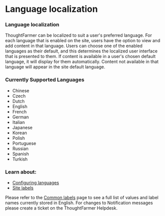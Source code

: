 # Language localization

### Language localization

ThoughtFarmer can be localized to suit a user's preferred language. For each language that is enabled on the site, users have the option to view and add content in that language. Users can choose one of the enabled languages as their default, and this determines the localized user interface that is presented to them. If content is available in a user's chosen default language, it will display for them automatically. Content not available in that language will appear in the site default language.

### Currently Supported Languages

* Chinese
* Czech
* Dutch
* English
* French
* German
* Italian
* Japanese
* Korean
* Polish
* Portuguese
* Russian
* Spanish
* Turkish

### Learn about:

* [Configuring languages](configure-languages.md)
* [Site labels](labels/)

  
Please refer to the [Common labels](labels/common-labels.md) page to see a full list of values and label names currently stored in English. For changes to Notification messages please create a ticket on the ThoughtFarmer Helpdesk.

